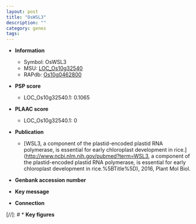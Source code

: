 ```yaml
---
layout: post
title: "OsWSL3"
description: ""
category: genes
tags: 
---
```


* **Information**  
    + Symbol: OsWSL3  
    + MSU: [LOC_Os10g32540](http://rice.plantbiology.msu.edu/cgi-bin/ORF_infopage.cgi?orf=LOC_Os10g32540)  
    + RAPdb: [Os10g0462800](http://rapdb.dna.affrc.go.jp/viewer/gbrowse_details/irgsp1?name=Os10g0462800)  

* **PSP score**  
    + LOC_Os10g32540.1: 0.1065 

* **PLAAC score**  
    + LOC_Os10g32540.1: 0 

* **Publication**  
    + [WSL3, a component of the plastid-encoded plastid RNA polymerase, is essential for early chloroplast development in rice.](http://www.ncbi.nlm.nih.gov/pubmed?term=WSL3, a component of the plastid-encoded plastid RNA polymerase, is essential for early chloroplast development in rice.%5BTitle%5D), 2016, Plant Mol Biol.

* **Genbank accession number**  

* **Key message**  

* **Connection**  

[//]: # * **Key figures**  


